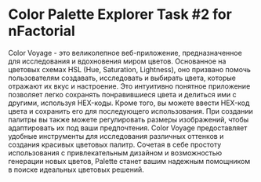 # Color Palette Explorer Task #2 for nFactorial
Color Voyage - это великолепное веб-приложение, предназначенное для исследования и вдохновения миром цветов. Основанное на цветовых схемах HSL (Hue, Saturation, Lightness), оно призвано помочь пользователям создавать, исследовать и выбирать цвета, которые отражают их вкус и настроение. Это интуитивно понятное приложение позволяет легко сохранять понравившиеся цвета и делиться ими с другими, используя HEX-коды. Кроме того, вы можете ввести HEX-код цвета и сохранить его для последующего использования. При создании палитры вы также можете регулировать размеры изображений, чтобы адаптировать их под ваши предпочтения.  Color Voyage предоставляет удобные инструменты для исследования различных оттенков и создания красивых цветовых палитр. Сочетая в себе простоту использования с привлекательным дизайном и возможностью генерации новых цветов, Palette станет вашим надежным помощником в поиске идеальных цветовых решений.
